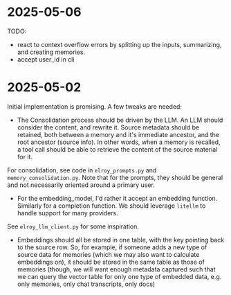 # 2025-05-06

TODO:
- react to context overflow errors by splitting up the inputs, summarizing, and creating memories.
- accept user_id in cli

# 2025-05-02

Initial implementation is promising. A few tweaks are needed:

- The Consolidation process should be driven by the LLM. An LLM should consider the content, and rewrite it. Source metadata should be retained, both between a memory and it's immediate ancestor, and the root ancestor (source info). In other words, when a memory is recalled, a tool call should be able to retrieve the content of the source material for it.


For consolidation, see code in `elroy_prompts.py` and `memory_consolidation.py`. Note that for the prompts, they should be general and not necessarily oriented around a primary user.

- For the embedding_model, I'd rather it accept an embedding function. Similarly for a completion function. We should leverage `litellm` to handle support for many providers.

See `elroy_llm_client.py` for some inspiration.

- Embeddings should all be stored in one table, with the key pointing back to the source row. So, for example, if someone adds a new type of source data for memories (which we may also want to calculate embeddings on), it should be stored in the same table as those of memories (though, we will want enough metadata captured such that we can query the vector table for only one type of embedded data, e.g. only memories, only chat transcripts, only docs)




